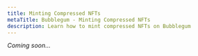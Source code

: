 ```yaml
---
title: Minting Compressed NFTs
metaTitle: Bubblegum - Minting Compressed NFTs
description: Learn how to mint compressed NFTs on Bubblegum
---
```


_Coming soon..._
